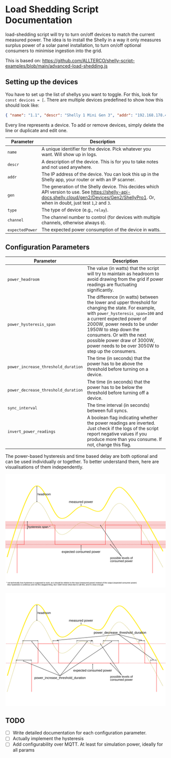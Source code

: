 # Load Shedding Script Documentation

load-shedding script will try to turn on/off devices to match the current measured power.
The idea is to install the Shelly in a way it only measures surplus power of a solar panel installation, to turn on/off optional consumers to minimise ingestion into the grid.

This is based on: 
https://github.com/ALLTERCO/shelly-script-examples/blob/main/advanced-load-shedding.js

## Setting up the devices

You have to set up the list of shellys you want to toggle.
For this, look for `const devices = [`.
There are multiple devices predefined to show how this should look like:

```json
{ "name": "1.1", "descr": "Shelly 1 Mini Gen 3", "addr": "192.168.178.49", "gen": 1, "type": "relay", "channel": 0, "expectedPower": 1000 },
```
Every line represents a device. To add or remove devices, simply delete the line or duplicate and edit one.

| Parameter      | Description                                                                       |
|----------------|-----------------------------------------------------------------------------------|
| `name`         | A unique identifier for the device. Pick whatever you want. Will show up in logs. |
| `descr`        | A description of the device. This is for you to take notes and not used anywhere. |
| `addr`         | The IP address of the device. You can look this up in the Shelly app, your router or with an IP scanner. |
| `gen`          | The generation of the Shelly device. This decides which API version to use. See https://shelly-api-docs.shelly.cloud/gen2/Devices/Gen2/ShellyPro1. Or, when in doubt, just test `1`,`2` and `3`. |
| `type`         | The type of device (e.g., `relay`). |
| `channel`      | The channel number to control (for devices with multiple channels, otherwise always `0`). |
| `expectedPower`| The expected power consumption of the device in watts. |


## Configuration Parameters

| Parameter                          | Description                                                                                                                                                                                                 |
|------------------------------------|-------------------------------------------------------------------------------------------------------------------------------------------------------------------------------------------------------------|
| `power_headroom`                   | The value (in watts) that the script will try to maintain as headroom to avoid drawing from the grid if power readings are fluctuating significantly.                                                       |
| `power_hysteresis_span`            | The difference (in watts) between the lower and upper threshold for changing the state. For example, with `power_hysteresis_span=100` and a current expected power of 2000W, power needs to be under 1950W to step down the consumers. Or with the next possible power draw of 3000W, power needs to be over 3050W to step up the consumers. |
| `power_increase_threshold_duration`| The time (in seconds) that the power has to be above the threshold before turning on a device.                                                                                                              |
| `power_decrease_threshold_duration`| The time (in seconds) that the power has to be below the threshold before turning off a device.                                                                                                             |
| `sync_interval`                    | The time interval (in seconds) between full syncs.                                                                                                                                                          |
| `invert_power_readings`            | A boolean flag indicating whether the power readings are inverted. Just check if the logs of the script report negative values if you produce more than you consume. If not, change this flag.              |


The power-based hysteresis and time based delay are both optional and can be used individually or together.
To better understand them, here are visualisations of them independently.

![Hysteresis Diagram](hysteresis.svg)


![Time Hysteresis Diagram](time_hysteresis.svg)



## TODO

- [ ] Write detailed documentation for each configuration parameter.
- [ ] Actually implement the hysteresis
- [ ] Add configurability over MQTT. At least for simulation power, ideally for all params